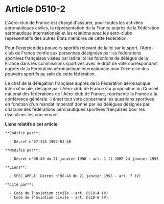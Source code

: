 # Article D510-2

L'Aéro-club de France est chargé d'assurer, pour toutes les activités aéronautiques civiles, la représentation de la France
auprès de la Fédération aéronautique internationale et les relations avec les aéro-clubs représentatifs des autres Etats
membres de cette fédération.

Pour l'exercice des pouvoirs sportifs relevant de la loi sur le sport, l'Aéro-club de France confie aux personnes désignées
par les fédérations sportives françaises visées par ladite loi les fonctions de délégué de la France dans les commissions
sportives avec le droit de vote correspondant auprès de la Fédération aéronautique internationale pour l'exercice des
pouvoirs sportifs au sein de cette fédération.

Le chef de la délégation française auprès de la Fédération aéronautique internationale, désigné par l'Aéro-club de France sur
proposition du Conseil national des fédérations de l'Aéro-club de France, représente la France à la conférence générale. Il
émet tout vote concernant les questions sportives en fonction d'un mandat impératif donné par les délégués désignés par
chacune des fédérations aéronautiques sportives françaises pour les disciplines les concernant.

**Liens relatifs à cet article**

	**Codifié par**:

	  - Décret n°67-335 1967-03-30

	**Modifié par**:

	  - Décret n°98-48 du 21 janvier 1998 - art. 1 () JORF 24 janvier 1998

	**Liens**:

	  - SPEC_APPLI: Décret n°98-48 du 21 janvier 1998 - art. 7 (V)

	**Cité par**:

	  - Code de l'aviation civile - art. D510-4 (V)
	  - Code de l'aviation civile - art. D510-6 (V)
